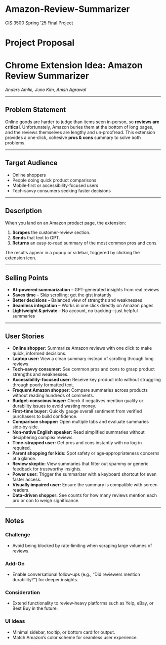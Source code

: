 # Amazon-Review-Summarizer
CIS 3500 Spring '25 Final Project

# Project Proposal
# Chrome Extension Idea: **Amazon Review Summarizer**  
*Anders Amlie, Juno Kim, Anish Agrawal*

---

## Problem Statement
Online goods are harder to judge than items seen in‑person, so **reviews are critical**. Unfortunately, Amazon buries them at the bottom of long pages, and the reviews themselves are lengthy and un‑proofread. This extension provides a one‑click, cohesive **pros & cons** summary to solve both problems.

---

## Target Audience
- Online shoppers  
- People doing quick product comparisons  
- Mobile‑first or accessibility‑focused users  
- Tech‑savvy consumers seeking faster decisions  

---

## Description
When you land on an Amazon product page, the extension:

1. **Scrapes** the customer‑review section.  
2. **Sends** that text to GPT.  
3. **Returns** an easy‑to‑read summary of the most common pros and cons.  

The results appear in a popup or sidebar, triggered by clicking the extension icon.

---

## Selling Points
- **AI‑powered summarization** – GPT‑generated insights from real reviews  
- **Saves time** – Skip scrolling; get the gist instantly  
- **Better decisions** – Balanced view of strengths and weaknesses  
- **Seamless integration** – Works in one click directly on Amazon pages  
- **Lightweight & private** – No account, no tracking―just helpful summaries  

---

## User Stories
- **Online shopper:** Summarize Amazon reviews with one click to make quick, informed decisions.  
- **Laptop user:** View a clean summary instead of scrolling through long reviews.  
- **Tech‑savvy consumer:** See common pros and cons to grasp product strengths and weaknesses.  
- **Accessibility‑focused user:** Receive key product info without struggling through poorly formatted text.  
- **Frequent Amazon shopper:** Compare summaries across products without reading hundreds of comments.  
- **Budget‑conscious buyer:** Check if negatives mention quality or durability issues to avoid wasting money.  
- **First‑time buyer:** Quickly gauge overall sentiment from verified purchasers to build confidence.  
- **Comparison shopper:** Open multiple tabs and evaluate summaries side‑by‑side.  
- **Non‑native English speaker:** Read simplified summaries without deciphering complex reviews.  
- **Time‑strapped user:** Get pros and cons instantly with no log‑in required.  
- **Parent shopping for kids:** Spot safety or age‑appropriateness concerns at a glance.  
- **Review skeptic:** View summaries that filter out spammy or generic feedback for trustworthy insights.  
- **Power user:** Trigger the summarizer with a keyboard shortcut for even faster access.  
- **Visually impaired user:** Ensure the summary is compatible with screen readers.  
- **Data‑driven shopper:** See counts for how many reviews mention each pro or con to weigh significance.  

---

## Notes

### Challenge
- Avoid being blocked by rate‑limiting when scraping large volumes of reviews.

### Add‑On
- Enable conversational follow‑ups (e.g., “Did reviewers mention durability?”) for deeper insights.

### Consideration
- Extend functionality to review‑heavy platforms such as Yelp, eBay, or Best Buy in the future.

### UI Ideas
- Minimal sidebar, tooltip, or bottom card for output.  
- Match Amazon’s color scheme for seamless user experience.